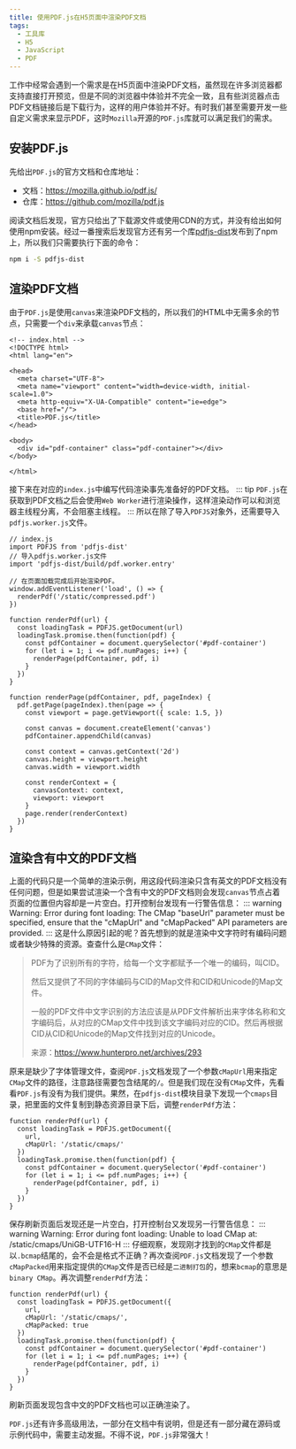 ```yaml
---
title: 使用PDF.js在H5页面中渲染PDF文档
tags:
  - 工具库
  - H5
  - JavaScript
  - PDF
---
```


工作中经常会遇到一个需求是在H5页面中渲染PDF文档，虽然现在许多浏览器都支持直接打开预览，但是不同的浏览器中体验并不完全一致，且有些浏览器点击PDF文档链接后是下载行为，这样的用户体验并不好。有时我们甚至需要开发一些自定义需求来显示PDF，这时`Mozilla`开源的`PDF.js`库就可以满足我们的需求。
<!-- more -->
## 安装PDF.js

先给出`PDF.js`的官方文档和仓库地址：

- 文档：<https://mozilla.github.io/pdf.js/>
- 仓库：<https://github.com/mozilla/pdf.js>

阅读文档后发现，官方只给出了下载源文件或使用CDN的方式，并没有给出如何使用npm安装。经过一番搜索后发现官方还有另一个库[pdfjs-dist](https://github.com/mozilla/pdfjs-dist)发布到了npm上，所以我们只需要执行下面的命令：

``` sh
npm i -S pdfjs-dist
```

## 渲染PDF文档

由于`PDF.js`是使用`canvas`来渲染PDF文档的，所以我们的HTML中无需多余的节点，只需要一个`div`来承载`canvas`节点：

``` html{14}
<!-- index.html -->
<!DOCTYPE html>
<html lang="en">

<head>
  <meta charset="UTF-8">
  <meta name="viewport" content="width=device-width, initial-scale=1.0">
  <meta http-equiv="X-UA-Compatible" content="ie=edge">
  <base href="/">
  <title>PDF.js</title>
</head>

<body>
  <div id="pdf-container" class="pdf-container"></div>
</body>

</html>
```

接下来在对应的`index.js`中编写代码渲染事先准备好的PDF文档。
::: tip
`PDF.js`在获取到PDF文档之后会使用`Web Worker`进行渲染操作，这样渲染动作可以和浏览器主线程分离，不会阻塞主线程。
:::
所以在除了导入`PDFJS`对象外，还需要导入`pdfjs.worker.js`文件。

``` js{12,28-36}
// index.js
import PDFJS from 'pdfjs-dist'
// 导入pdfjs.worker.js文件
import 'pdfjs-dist/build/pdf.worker.entry'

// 在页面加载完成后开始渲染PDF。
window.addEventListener('load', () => {
  renderPdf('/static/compressed.pdf')
})

function renderPdf(url) {
  const loadingTask = PDFJS.getDocument(url)
  loadingTask.promise.then(function(pdf) {
    const pdfContainer = document.querySelector('#pdf-container')
    for (let i = 1; i <= pdf.numPages; i++) {
      renderPage(pdfContainer, pdf, i)
    }
  })
}

function renderPage(pdfContainer, pdf, pageIndex) {
  pdf.getPage(pageIndex).then(page => {
    const viewport = page.getViewport({ scale: 1.5, })

    const canvas = document.createElement('canvas')
    pdfContainer.appendChild(canvas)

    const context = canvas.getContext('2d')
    canvas.height = viewport.height
    canvas.width = viewport.width

    const renderContext = {
      canvasContext: context,
      viewport: viewport
    }
    page.render(renderContext)
  })
}
```

## 渲染含有中文的PDF文档

上面的代码只是一个简单的渲染示例，用这段代码渲染只含有英文的PDF文档没有任何问题，但是如果尝试渲染一个含有中文的PDF文档则会发现`canvas`节点占着页面的位置但内容却是一片空白。打开控制台发现有一行警告信息：
::: warning
Warning: Error during font loading: The CMap "baseUrl" parameter must be specified, ensure that the "cMapUrl" and "cMapPacked" API parameters are provided.
:::
这是什么原因引起的呢？首先想到的就是渲染中文字符时有编码问题或者缺少特殊的资源。查查什么是`CMap`文件：
> PDF为了识别所有的字符，给每一个文字都赋予一个唯一的编码，叫CID。
>
> 然后又提供了不同的字体编码与CID的Map文件和CID和Unicode的Map文件。
>
> 一般的PDF文件中文字识别的方法应该是从PDF文件解析出来字体名称和文字编码后，从对应的CMap文件中找到该文字编码对应的CID。然后再根据CID从CID和Unicode的Map文件找到对应的Unicode。
>
> 来源：<https://www.hunterpro.net/archives/293>

原来是缺少了字体管理文件，查阅`PDF.js`文档发现了一个参数`cMapUrl`用来指定`CMap`文件的路径，注意路径需要包含结尾的`/`。但是我们现在没有`CMap`文件，先看看`PDF.js`有没有为我们提供。果然，在`pdfjs-dist`模块目录下发现一个`cmaps`目录，把里面的文件复制到静态资源目录下后，调整`renderPdf`方法：

``` js{4}
function renderPdf(url) {
  const loadingTask = PDFJS.getDocument({
    url,
    cMapUrl: '/static/cmaps/'
  })
  loadingTask.promise.then(function(pdf) {
    const pdfContainer = document.querySelector('#pdf-container')
    for (let i = 1; i <= pdf.numPages; i++) {
      renderPage(pdfContainer, pdf, i)
    }
  })
}
```

保存刷新页面后发现还是一片空白，打开控制台又发现另一行警告信息：
::: warning
Warning: Error during font loading: Unable to load CMap at: /static/cmaps/UniGB-UTF16-H
:::
仔细观察，发现刚才找到的`CMap`文件都是以`.bcmap`结尾的，会不会是格式不正确？再次查阅`PDF.js`文档发现了一个参数`cMapPacked`用来指定提供的`CMap`文件是否已经是`二进制打包`的，想来`bcmap`的意思是`binary CMap`。再次调整`renderPdf`方法：

``` js{5}
function renderPdf(url) {
  const loadingTask = PDFJS.getDocument({
    url,
    cMapUrl: '/static/cmaps/',
    cMapPacked: true
  })
  loadingTask.promise.then(function(pdf) {
    const pdfContainer = document.querySelector('#pdf-container')
    for (let i = 1; i <= pdf.numPages; i++) {
      renderPage(pdfContainer, pdf, i)
    }
  })
}
```

刷新页面发现包含中文的PDF文档也可以正确渲染了。

`PDF.js`还有许多高级用法，一部分在文档中有说明，但是还有一部分藏在源码或示例代码中，需要主动发掘。不得不说，`PDF.js`非常强大！
